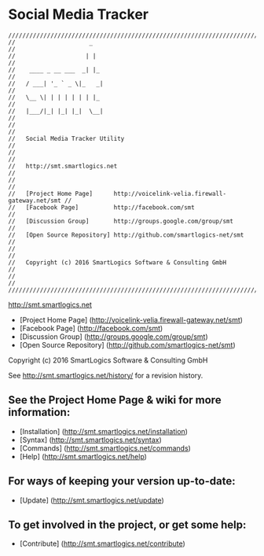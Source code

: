 # Social Media Tracker
```
////////////////////////////////////////////////////////////////////////////////
//                     _                                                      //
//                    | |                                                     //
//    ____ _ __ ___  _| |_                                                    //
//   / ___| '_ ` _ \|_   _|                                                   //
//   \__ \| | | | | | | |_                                                    //
//   |___/|_| |_| |_|  \__|                                                   //
//                                                                            //
//   Social Media Tracker Utility                                             //
//                                                                            //
//   http://smt.smartlogics.net                                               //
//                                                                            //
//   [Project Home Page]      http://voicelink-velia.firewall-gateway.net/smt //
//   [Facebook Page]          http://facebook.com/smt                         //
//   [Discussion Group]       http://groups.google.com/group/smt              //
//   [Open Source Repository] http://github.com/smartlogics-net/smt           //
//                                                                            //
//   Copyright (c) 2016 SmartLogics Software & Consulting GmbH                //
//                                                                            //
////////////////////////////////////////////////////////////////////////////////
```
http://smt.smartlogics.net

- [Project Home Page]      (http://voicelink-velia.firewall-gateway.net/smt)
- [Facebook Page]          (http://facebook.com/smt)
- [Discussion Group]       (http://groups.google.com/group/smt)
- [Open Source Repository] (http://github.com/smartlogics-net/smt)
                                                                         
Copyright (c) 2016 SmartLogics Software & Consulting GmbH                
                                                                         
See http://smt.smartlogics.net/history/ for a revision history.          

## See the Project Home Page & wiki for more information:
- [Installation]  (http://smt.smartlogics.net/installation)
- [Syntax]        (http://smt.smartlogics.net/syntax)
- [Commands]      (http://smt.smartlogics.net/commands)
- [Help]          (http://smt.smartlogics.net/help)

## For ways of keeping your version up-to-date:
- [Update]        (http://smt.smartlogics.net/update)

## To get involved in the project, or get some help:
- [Contribute]    (http://smt.smartlogics.net/contribute)
